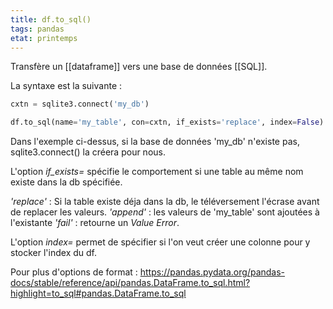 ```yaml
---
title: df.to_sql()
tags: pandas
etat: printemps
---
```

Transfère un [[dataframe]] vers une base de données [[SQL]].

La syntaxe est la suivante : 

```python
cxtn = sqlite3.connect('my_db')

df.to_sql(name='my_table', con=cxtn, if_exists='replace', index=False)
```

Dans l'exemple ci-dessus, si la base de données 'my_db' n'existe pas, sqlite3.connect() la créera pour nous.

L'option *if_exists=* spécifie le comportement si une table au même nom existe dans la db spécifiée.

*'replace'* : Si la table existe déja dans la db, le téléversement l'écrase avant de replacer les valeurs. 
*'append'* : les valeurs de 'my_table' sont ajoutées à l'existante
*'fail'* : retourne un *Value Error*.

L'option *index=* permet de spécifier si l'on veut créer une colonne pour y stocker l'index du df.

Pour plus d'options de format :
https://pandas.pydata.org/pandas-docs/stable/reference/api/pandas.DataFrame.to_sql.html?highlight=to_sql#pandas.DataFrame.to_sql